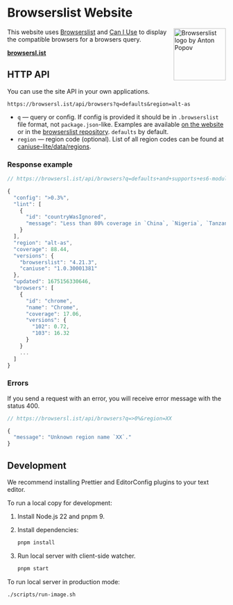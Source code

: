 # Browserslist Website

<img width="120" height="120" alt="Browserslist logo by Anton Popov"
     src="https://browsersl.ist/logo.svg" align="right">

This website uses [Browserslist] and [Can I Use] to display
the compatible browsers for a browsers query.

**[browsersl.ist](https://browsersl.ist/)**

[browserslist]: https://github.com/browserslist/browserslist
[Can I Use]: https://github.com/Fyrd/caniuse


## HTTP API

You can use the site API in your own applications.

```
https://browsersl.ist/api/browsers?q=defaults&region=alt-as
```

- `q` — query or config. If config is provided it should be in `.browserslist` file format, not `package.json`-like. Examples are available [on the website](https://browsersl.ist) or in the [browserslist repository](https://github.com/browserslist/browserslist#full-list). `defaults` by default.
- `region` — region code (optional). List of all region codes can be found at [caniuse-lite/data/regions](https://github.com/browserslist/caniuse-lite/tree/main/data/regions).


### Response example

```js
// https://browsersl.ist/api/browsers?q=defaults+and+supports+es6-module&region=alt-as

{
  "config": ">0.3%",
  "lint": [
    {
      "id": "countryWasIgnored",
      "message": "Less than 80% coverage in `China`, `Nigeria`, `Tanzania`, `Ghana`, and `Uganda` regions"
    }
  ],
  "region": "alt-as",
  "coverage": 88.44,
  "versions": {
    "browserslist": "4.21.3",
    "caniuse": "1.0.30001381"
  },
  "updated": 1675156330646,
  "browsers": [
    {
      "id": "chrome",
      "name": "Chrome",
      "coverage": 17.06,
      "versions": {
        "102": 0.72,
        "103": 16.32
      }
    }
    ...
  ]
}
```

### Errors

If you send a request with an error, you will receive error message with the status 400.

```js
// https://browsersl.ist/api/browsers?q=>0%&region=XX

{
  "message": "Unknown region name `XX`."
}
```


## Development

We recommend installing Prettier and EditorConfig plugins to your text editor.

To run a local copy for development:

1. Install Node.js 22 and pnpm 9.
2. Install dependencies:

   ```sh
   pnpm install
   ```

3. Run local server  with client-side watcher.

   ```sh
   pnpm start
   ```

To run local server in production mode:

```sh
./scripts/run-image.sh
```
